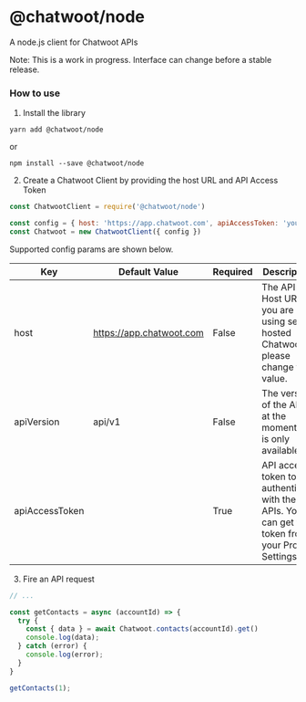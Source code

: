 # @chatwoot/node

A node.js client for Chatwoot APIs

Note: This is a work in progress. Interface can change before a stable release.

### How to use

1. Install the library

```
yarn add @chatwoot/node
```

or

```
npm install --save @chatwoot/node
```

2. Create a Chatwoot Client by providing the host URL and API Access Token

```js
const ChatwootClient = require('@chatwoot/node')

const config = { host: 'https://app.chatwoot.com', apiAccessToken: 'your-access-token' }
const Chatwoot = new ChatwootClient({ config })
```

Supported config params are shown below.

| Key | Default Value | Required | Description |
| -- | -- | -- | -- |
| host | https://app.chatwoot.com | False | The API Host URL, if you are using self-hosted Chatwoot, please change this value. |
| apiVersion | api/v1 | False | The version of the API, at the moment v1 is only available |
| apiAccessToken | | True | API access token to authenticate with the APIs. You can get the token from your Profile Settings |


3. Fire an API request

```js
// ...

const getContacts = async (accountId) => {
  try {
    const { data } = await Chatwoot.contacts(accountId).get()
    console.log(data);
  } catch (error) {
    console.log(error);
  }
}

getContacts(1);
```
